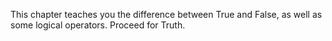 This chapter teaches you the difference between True and False, as well as some logical operators. Proceed for Truth.